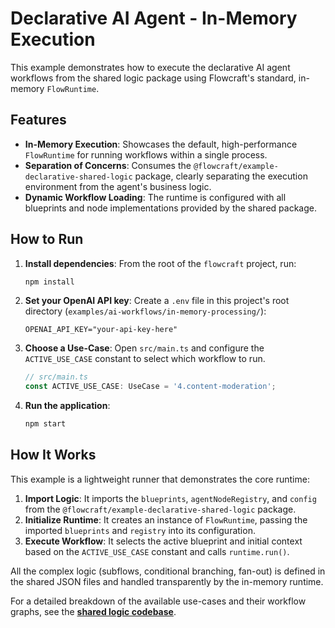 # Declarative AI Agent - In-Memory Execution

This example demonstrates how to execute the declarative AI agent workflows from the shared logic package using Flowcraft's standard, in-memory `FlowRuntime`.

## Features

- **In-Memory Execution**: Showcases the default, high-performance `FlowRuntime` for running workflows within a single process.
- **Separation of Concerns**: Consumes the `@flowcraft/example-declarative-shared-logic` package, clearly separating the execution environment from the agent's business logic.
- **Dynamic Workflow Loading**: The runtime is configured with all blueprints and node implementations provided by the shared package.

## How to Run

1.  **Install dependencies**:
    From the root of the `flowcraft` project, run:
    ```bash
    npm install
    ```

2.  **Set your OpenAI API key**:
    Create a `.env` file in this project's root directory (`examples/ai-workflows/in-memory-processing/`):

    ```
    OPENAI_API_KEY="your-api-key-here"
    ```

3.  **Choose a Use-Case**:
    Open `src/main.ts` and configure the `ACTIVE_USE_CASE` constant to select which workflow to run.

    ```typescript
    // src/main.ts
    const ACTIVE_USE_CASE: UseCase = '4.content-moderation';
    ```

4.  **Run the application**:

    ```bash
    npm start
    ```

## How It Works

This example is a lightweight runner that demonstrates the core runtime:

1.  **Import Logic**: It imports the `blueprints`, `agentNodeRegistry`, and `config` from the `@flowcraft/example-declarative-shared-logic` package.
2.  **Initialize Runtime**: It creates an instance of `FlowRuntime`, passing the imported `blueprints` and `registry` into its configuration.
3.  **Execute Workflow**: It selects the active blueprint and initial context based on the `ACTIVE_USE_CASE` constant and calls `runtime.run()`.

All the complex logic (subflows, conditional branching, fan-out) is defined in the shared JSON files and handled transparently by the in-memory runtime.

For a detailed breakdown of the available use-cases and their workflow graphs, see the **[shared logic codebase](../4.declarative-shared-logic/README.md)**.
